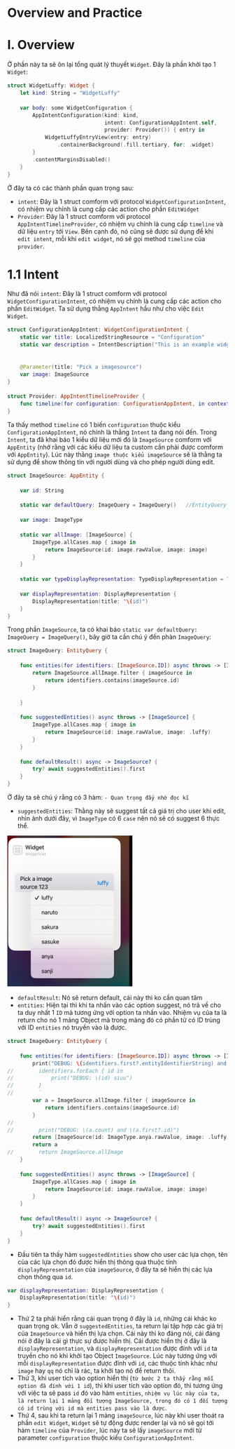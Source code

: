 # Overview and Practice 

# I. Overview

Ở phần này ta sẽ ôn lại tổng quát lý thuyết `Widget`. Đây là phần khởi tạo 1 `Widget`:


```swift
struct WidgetLuffy: Widget {
    let kind: String = "WidgetLuffy"

    var body: some WidgetConfiguration {
        AppIntentConfiguration(kind: kind, 
                               intent: ConfigurationAppIntent.self,
                               provider: Provider()) { entry in
            WidgetLuffyEntryView(entry: entry)
                .containerBackground(.fill.tertiary, for: .widget)
        }
        .contentMarginsDisabled()
    }
}


```

Ở đây ta có các thành phần quan trọng sau:
- `intent`: Đây là 1 struct comform với protocol `WidgetConfigurationIntent`, có nhiệm vụ chính là cung cấp các action cho phần `EditWidget`
- `Provider`: Đây là 1 struct comform với protocol `AppIntentTimelineProvider`, có nhiệm vụ chính là cung cấp `timeline` và dữ liệu `entry` tới `View`. Bên cạnh đó, nó cũng sẽ được sử dụng để khi `edit intent`, mỗi khi `edit widget`, nó sẽ gọi method `timeline` của `provider`.

# 1.1 Intent

Như đã nói `intent`: Đây là 1 struct comform với protocol `WidgetConfigurationIntent`, có nhiệm vụ chính là cung cấp các action cho phần `EditWidget`. Ta sử dụng thằng `AppIntent` hầu như cho việc `Edit Widget`.

```swift
struct ConfigurationAppIntent: WidgetConfigurationIntent {
    static var title: LocalizedStringResource = "Configuration"
    static var description = IntentDescription("This is an example widget.")


    @Parameter(title: "Pick a imagesource")
    var image: ImageSource
}

struct Provider: AppIntentTimelineProvider {
    func timeline(for configuration: ConfigurationAppIntent, in context: Context) async -> Timeline<GameStatusEntry> {}
}
```

Ta thấy method `timeline` có 1 biến `configuration` thuộc kiểu `ConfigurationAppIntent`, nó chính là thằng `Intent` ta đang nói đến. Trong `Intent`, ta đã khai báo 1 kiểu dữ liệu mới đó là `ImageSource` comform với `AppEntity` (nhớ rằng với các kiểu dữ liệu ta custom cần phải được comform với `AppEntity`). Lúc này thằng `image thuộc kiểu imageSource` sẽ là thằng ta sử dụng để show thông tin với người dùng và cho phép người dùng edit.

```swift
struct ImageSource: AppEntity {
    
    var id: String
    
    static var defaultQuery: ImageQuery = ImageQuery()   //EntityQuery
        
    var image: ImageType
    
    static var allImage: [ImageSource] {
        ImageType.allCases.map { image in
            return ImageSource(id: image.rawValue, image: image)
        }
    }
    
    static var typeDisplayRepresentation: TypeDisplayRepresentation = "Image Viet"
    
    var displayRepresentation: DisplayRepresentation {
        DisplayRepresentation(title: "\(id)")
    }
}
```  

Trong phần `ImageSource`, ta có khai báo `static var defaultQuery: ImageQuery = ImageQuery()`, bây giờ ta cần chú ý đến phàn `ImageQuery`:

```swift
struct ImageQuery: EntityQuery {
    
    func entities(for identifiers: [ImageSource.ID]) async throws -> [ImageSource] {
        return ImageSource.allImage.filter { imageSource in
            return identifiers.contains(imageSource.id)
        }
        
    }
    
    func suggestedEntities() async throws -> [ImageSource] {
        ImageType.allCases.map { image in
            return ImageSource(id: image.rawValue, image: .luffy)
        }
    }
    
    func defaultResult() async -> ImageSource? {
        try? await suggestedEntities().first
    }
}
```

Ở đây ta sẽ chú ý rằng có 3 hàm: `- Quan trọng đấy nhớ đọc kĩ`
- `suggestedEntities`: Thằng này sẽ suggest tất cả giá trị cho user khi edit, nhìn ảnh dưới đây, vì `ImageType` có 6 `case`  nên nó sẽ có suggest 6 thực thể.

![](widgets/all_suggest.png)

- `defaultResult`: Nó sẽ return default, cái này thi ko cần quan tâm
- `entities`: Hiện tại thì khi ta nhấn vào các option suggest, nó trả về cho ta duy nhất 1 `ID` mà tương ứng với option ta nhấn vào. Nhiệm vụ của ta là return cho nó 1 mảng Object mà trong mảng đó có phần tử có ID trùng với ID `entities` nó truyền vào là được.

```swift
struct ImageQuery: EntityQuery {
    
    func entities(for identifiers: [ImageSource.ID]) async throws -> [ImageSource] {
        print("DEBUG: \(identifiers.first?.entityIdentifierString) and \(identifiers.count)")
//        identifiers.forEach { id in
//            print("DEBUG: \(id) siuu")
//        }
//        `
        var a = ImageSource.allImage.filter { imageSource in
            return identifiers.contains(imageSource.id)
        }
//        
//        print("DEBUG: \(a.count) and \(a.first?.id)")
        return [ImageSource(id: ImageType.anya.rawValue, image: .luffy), ImageSource(id: ImageType.sasuke.rawValue, image: .sasuke)]
        return a
//        return ImageSource.allImage
    }
    
    func suggestedEntities() async throws -> [ImageSource] {
        ImageType.allCases.map { image in
            return ImageSource(id: image.rawValue, image: image)
        }
    }
    
    func defaultResult() async -> ImageSource? {
        try? await suggestedEntities().first
    }
}
```

- Đầu tiên ta thấy hàm `suggestedEntities` show cho user các lựa chọn, tên của các lựa chọn đó được hiển thị thông qua thuộc tính `displayRepresentation` của `imageSource`, ở đây ta sẽ hiển thị các lựa chọn thông qua `id`.

```swift
var displayRepresentation: DisplayRepresentation {
    DisplayRepresentation(title: "\(id)")
}
```

- Thứ 2 ta phải hiển rằng cái quan trọng ở đây là `id`, những cái khác ko quan trọng ok. Vẫn ở `suggestedEntities`, ta return lại tập hợp các giá trị của `ImageSource` và hiển thị lựa chọn. Cái này thì ko đáng nói, cái đáng nói ở đây là cái gì thực sự được hiển thị. Cái được hiển thị ở đây là `displayRepresentation`, và `displayRepresentation` được đính với `id` ta truyền cho nó khi khởi tạo Object `ImageSource`. Lúc này tương ứng với mỗi `displayRepresentation` được đính với `id`, các thuộc tính khác như `image` hay `qq` nó chỉ là rác, ta khởi tạo nó để return thôi.
- Thứ 3, khi user tích vào option hiển thị (`từ bước 2 ta thấy rằng mỗi option đã đính với 1 id`), thì khi user tích vào option đó, thì tương ứng với việc ta sẽ pass `id` đó vào hàm `entities`, `nhiệm vụ lúc này của ta, là return lại 1 mảng đối tượng ImageSource, trong đó có 1 đối tượng có id trùng với id mà entities pass vào là được`. 
- Thứ 4, sau khi ta return lại 1 mảng `imageSource`, lúc này khi user thoát ra phần `edit Widget`, `Widget` sẽ tự động được render lại và nó sẽ gọi tới hàm `timeline` của `Provider`, lúc này ta sẽ lấy `imageSource` mới từ parameter `configuration` thuộc kiểu `ConfigurationAppIntent`.